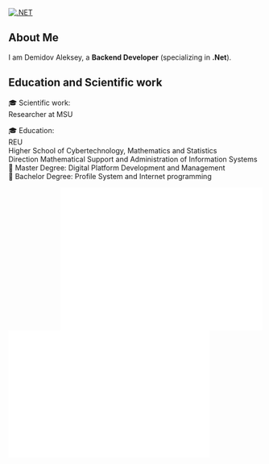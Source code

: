 [![.NET](https://img.shields.io/badge/--512BD4?logo=.net&logoColor=ffffff)](https://dotnet.microsoft.com/)

## About Me
I am Demidov Aleksey, a **Backend Developer** (specializing in **.Net**).

## Education and Scientific work  
🎓 Scientific work:  
Researcher at MSU

🎓 Education:  
REU  
Higher School of Cybertechnology, Mathematics and Statistics  
Direction Mathematical Support and Administration of Information Systems  
🥇 Master Degree: Digital Platform Development and Management  
🥈 Bachelor Degree: Profile System and Internet programming


<img align="right" src="/metrics.plugin.leetcode.svg" alt="Metrics" width="400">
<img align="left" src="/general.svg" alt="Metrics" width="400">
